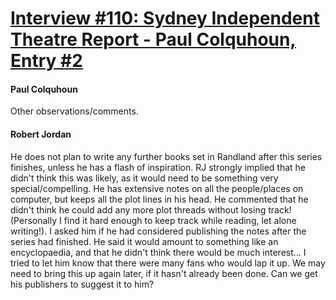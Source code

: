 # [Interview #110: Sydney Independent Theatre Report - Paul Colquhoun, Entry #2](https://www.theoryland.com/intvmain.php?i=110#2)

#### Paul Colquhoun

Other observations/comments.

#### Robert Jordan

He does not plan to write any further books set in Randland after this series finishes, unless he has a flash of inspiration. RJ strongly implied that he didn't think this was likely, as it would need to be something very special/compelling. He has extensive notes on all the people/places on computer, but keeps all the plot lines in his head. He commented that he didn't think he could add any more plot threads without losing track! (Personally I find it hard enough to keep track while reading, let alone writing!). I asked him if he had considered publishing the notes after the series had finished. He said it would amount to something like an encyclopaedia, and that he didn't think there would be much interest... I tried to let him know that there were many fans who would lap it up. We may need to bring this up again later, if it hasn't already been done. Can we get his publishers to suggest it to him?

